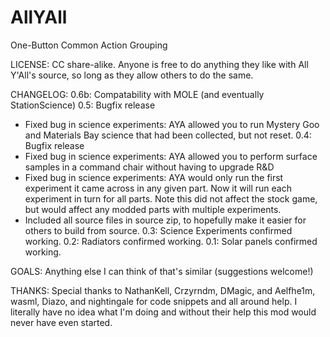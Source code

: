 # AllYAll
One-Button Common Action Grouping

LICENSE:
CC share-alike. Anyone is free to do anything they like with All Y'All's source, so long as they allow others to do the same.

CHANGELOG:
0.6b: Compatability with MOLE (and eventually StationScience)
0.5: Bugfix release
- Fixed bug in science experiments: AYA allowed you to run Mystery Goo and Materials Bay science that had been collected, but not reset.
0.4: Bugfix release
 - Fixed bug in science experiments: AYA allowed you to perform surface samples in a command chair without having to upgrade R&D
 - Fixed bug in science experiments: AYA would only run the first experiment it came across in any given part. Now it will run each experiment in turn for all parts. Note this did not affect the stock game, but would affect any modded parts with multiple experiments.
 - Included all source files in source zip, to hopefully make it easier for others to build from source.
0.3: Science Experiments confirmed working.
0.2: Radiators confirmed working.
0.1: Solar panels confirmed working.

GOALS:
Anything else I can think of that's similar (suggestions welcome!)

THANKS:
Special thanks to NathanKell, Crzyrndm, DMagic, and Aelfhe1m, wasml, Diazo, and nightingale for code snippets and all around help.
I literally have no idea what I'm doing and without their help this mod would never have even started.
